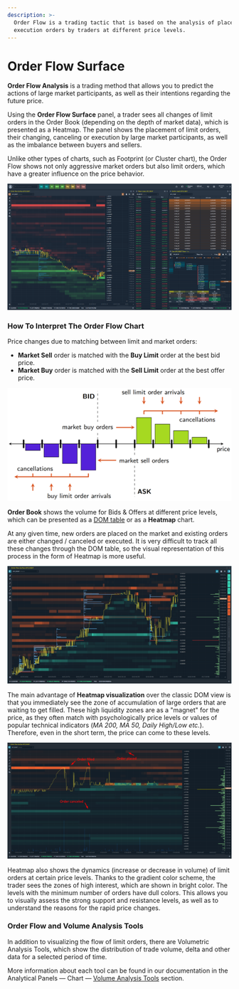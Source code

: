 ```yaml
---
description: >-
  Order Flow is a trading tactic that is based on the analysis of placement and
  execution orders by traders at different price levels.
---
```


# Order Flow Surface

**Order Flow Analysis** is a trading method that allows you to predict the actions of large market participants, as well as their intentions regarding the future price.  
  
Using the **Order Flow Surface** panel, a trader sees all changes of limit orders in the Order Book \(depending on the depth of market data\), which is presented as a Heatmap. The panel shows the placement of limit orders, their changing, canceling or execution by large market participants, as well as the imbalance between buyers and sellers.

Unlike other types of charts, such as Footprint \(or Cluster chart\), the Order Flow shows not only aggressive market orders but also limit orders, which have a greater influence on the price behavior.

![Order Flow Surface shows the evolution of allresting orders in the Limit Book](../.gitbook/assets/order-flow%20%281%29.png)

### **How To Interpret The Order Flow Chart**

Price changes due to matching between limit and market orders:

* **Market Sell** order is matched with the **Buy Limit** order at the best bid price.
* **Market Buy** order is matched with the **Sell Limit** order at the best offer price.

![](../.gitbook/assets/order-matching-algorithm.png)

**Order Book** shows the volume for Bids & Offers at different price levels, which can be presented as a [DOM table](../trading-panels/dom-trader.md) or as a **Heatmap** chart.

At any given time, new orders are placed on the market and existing orders are either changed / canceled or executed. It is very difficult to track all these changes through the DOM table, so the visual representation of this process in the form of Heatmap is more useful.

![](../.gitbook/assets/order-flow.png)

The main advantage of **Heatmap visualization** over the classic DOM view is that you immediately see the zone of accumulation of large orders that are waiting to get filled. These high liquidity zones are as a "magnet" for the price, as they often match with psychologically price levels or values of popular technical indicators \(_MA 200, MA 50, Daily High/Low etc._\). Therefore, even in the short term, the price can come to these levels.

![](../.gitbook/assets/order-flow-surface.png)

Heatmap also shows the dynamics \(increase or decrease in volume\) of limit orders at certain price levels. Thanks to the gradient color scheme, the trader sees the zones of high interest, which are shown in bright color. The levels with the minimum number of orders have dull colors. This allows you to visually assess the strong support and resistance levels, as well as to understand the reasons for the rapid price changes.

### Order Flow and Volume Analysis Tools

In addition to visualizing the flow of limit orders, there are Volumetric Analysis Tools, which show the distribution of trade volume, delta and other data for a selected period of time.

More information about each tool can be found in our documentation in the Analytical Panels — Chart — [Volume Analysis Tools](chart/volume-analysis-tools/) section.

